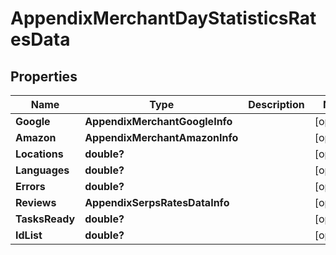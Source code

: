 # AppendixMerchantDayStatisticsRatesData


## Properties

| Name | Type | Description | Notes |
|------------ | ------------- | ------------- | -------------|
**Google** | **AppendixMerchantGoogleInfo** |  |[optional]|
**Amazon** | **AppendixMerchantAmazonInfo** |  |[optional]|
**Locations** | **double?** |  |[optional]|
**Languages** | **double?** |  |[optional]|
**Errors** | **double?** |  |[optional]|
**Reviews** | **AppendixSerpsRatesDataInfo** |  |[optional]|
**TasksReady** | **double?** |  |[optional]|
**IdList** | **double?** |  |[optional]|
